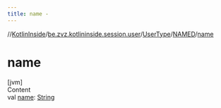 ```yaml
---
title: name -
---
```

//[KotlinInside](../../../index.md)/[be.zvz.kotlininside.session.user](../../index.md)/[UserType](../index.md)/[NAMED](index.md)/[name](name.md)



# name  
[jvm]  
Content  
val [name](name.md): [String](https://kotlinlang.org/api/latest/jvm/stdlib/kotlin/-string/index.html)  



